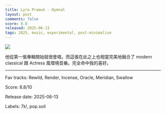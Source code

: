 ```yaml
---
title: Lyra Pramuk - Hymnal
layout: post
comments: false
score: 8.8
released: 2025-06-13
tags: 2025, music, experimental, post-minimalism
---
```


![](https://i.discogs.com/vgRQ7JE5hu7Gka0O1UHY9tlva2bUC23bzNZbrHkRplQ/rs:fit/g:sm/q:90/h:600/w:600/czM6Ly9kaXNjb2dz/LWRhdGFiYXNlLWlt/YWdlcy9SLTM0MzQ1/OTQ1LTE3NTA4MzI0/MjQtNDc4NC5qcGVn.jpeg)

他從第一張專輯開始就很會唱，而這張在此之上也相當完美地融合了 modern classical 跟 Actress 風環境音樂。完全命中我的喜好。

---

Fav tracks: Rewild, Render, Incense, Oracle, Meridian, Swallow

Score: 8.8/10

Release date: 2025-06-13

Labels: 7k!, pop.soil

